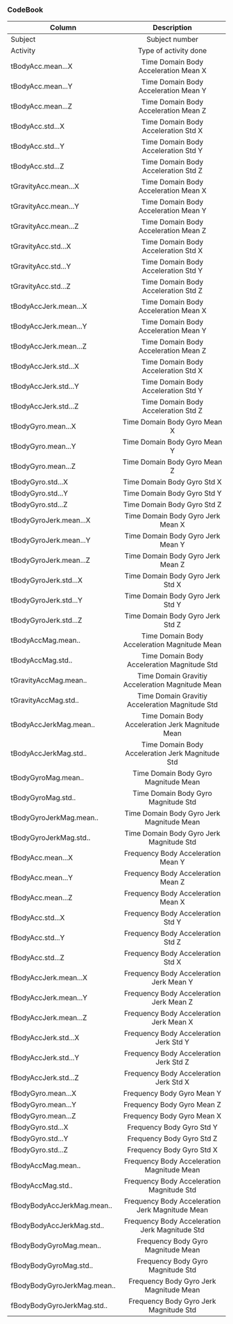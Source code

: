 ### CodeBook
| Column        | Description         |
| ------------- |:-------------:|
| Subject | Subject number
| Activity | Type of activity done |
| tBodyAcc.mean...X | Time Domain Body Acceleration Mean X |
| tBodyAcc.mean...Y | Time Domain Body Acceleration Mean Y |
| tBodyAcc.mean...Z | Time Domain Body Acceleration Mean Z |
| tBodyAcc.std...X | Time Domain Body Acceleration Std X |
| tBodyAcc.std...Y | Time Domain Body Acceleration Std Y |
| tBodyAcc.std...Z | Time Domain Body Acceleration Std Z |
| tGravityAcc.mean...X | Time Domain Body Acceleration Mean X |
| tGravityAcc.mean...Y | Time Domain Body Acceleration Mean Y |
| tGravityAcc.mean...Z | Time Domain Body Acceleration Mean Z |
| tGravityAcc.std...X | Time Domain Body Acceleration Std X |
| tGravityAcc.std...Y | Time Domain Body Acceleration Std Y |
| tGravityAcc.std...Z | Time Domain Body Acceleration Std Z |
| tBodyAccJerk.mean...X | Time Domain Body Acceleration Mean X |
| tBodyAccJerk.mean...Y | Time Domain Body Acceleration Mean Y |
| tBodyAccJerk.mean...Z | Time Domain Body Acceleration Mean Z |
| tBodyAccJerk.std...X | Time Domain Body Acceleration Std X |
| tBodyAccJerk.std...Y | Time Domain Body Acceleration Std Y |
| tBodyAccJerk.std...Z | Time Domain Body Acceleration Std Z |
| tBodyGyro.mean...X | Time Domain Body Gyro Mean X |
| tBodyGyro.mean...Y | Time Domain Body Gyro Mean Y |
| tBodyGyro.mean...Z | Time Domain Body Gyro Mean Z |
| tBodyGyro.std...X | Time Domain Body Gyro Std X |
| tBodyGyro.std...Y | Time Domain Body Gyro Std Y |
| tBodyGyro.std...Z | Time Domain Body Gyro Std Z |
| tBodyGyroJerk.mean...X | Time Domain Body Gyro Jerk Mean X |
| tBodyGyroJerk.mean...Y | Time Domain Body Gyro Jerk Mean Y |
| tBodyGyroJerk.mean...Z | Time Domain Body Gyro Jerk Mean Z |
| tBodyGyroJerk.std...X | Time Domain Body Gyro Jerk Std X |
| tBodyGyroJerk.std...Y | Time Domain Body Gyro Jerk Std Y |
| tBodyGyroJerk.std...Z | Time Domain Body Gyro Jerk Std Z |
| tBodyAccMag.mean.. | Time Domain Body Acceleration Magnitude Mean  |
| tBodyAccMag.std.. | Time Domain Body Acceleration Magnitude Std  |
| tGravityAccMag.mean.. | Time Domain Gravitiy Acceleration Magnitude Mean  |
| tGravityAccMag.std.. | Time Domain Gravitiy Acceleration Magnitude Std  |
| tBodyAccJerkMag.mean.. | Time Domain Body Acceleration Jerk Magnitude Mean  |
| tBodyAccJerkMag.std.. | Time Domain Body Acceleration Jerk Magnitude Std  |
| tBodyGyroMag.mean.. | Time Domain Body Gyro Magnitude Mean  |
| tBodyGyroMag.std.. | Time Domain Body Gyro Magnitude Std  |
| tBodyGyroJerkMag.mean.. | Time Domain Body Gyro Jerk Magnitude Mean  |
| tBodyGyroJerkMag.std.. | Time Domain Body Gyro Jerk Magnitude Std  |
| fBodyAcc.mean...X | Frequency Body Acceleration Mean Y |
| fBodyAcc.mean...Y | Frequency Body Acceleration Mean Z |
| fBodyAcc.mean...Z | Frequency Body Acceleration Mean X |
| fBodyAcc.std...X | Frequency Body Acceleration Std Y |
| fBodyAcc.std...Y | Frequency Body Acceleration Std Z |
| fBodyAcc.std...Z | Frequency Body Acceleration Std X |
| fBodyAccJerk.mean...X | Frequency Body Acceleration Jerk Mean Y |
| fBodyAccJerk.mean...Y | Frequency Body Acceleration Jerk Mean Z |
| fBodyAccJerk.mean...Z | Frequency Body Acceleration Jerk Mean X |
| fBodyAccJerk.std...X | Frequency Body Acceleration Jerk Std Y |
| fBodyAccJerk.std...Y | Frequency Body Acceleration Jerk Std Z |
| fBodyAccJerk.std...Z | Frequency Body Acceleration Jerk Std X |
| fBodyGyro.mean...X | Frequency Body Gyro Mean Y |
| fBodyGyro.mean...Y | Frequency Body Gyro Mean Z |
| fBodyGyro.mean...Z | Frequency Body Gyro Mean X |
| fBodyGyro.std...X | Frequency Body Gyro Std Y |
| fBodyGyro.std...Y | Frequency Body Gyro Std Z |
| fBodyGyro.std...Z | Frequency Body Gyro Std X |
| fBodyAccMag.mean.. | Frequency Body Acceleration Magnitude Mean  |
| fBodyAccMag.std.. | Frequency Body Acceleration Magnitude Std  |
| fBodyBodyAccJerkMag.mean.. | Frequency Body Acceleration Jerk Magnitude Mean  |
| fBodyBodyAccJerkMag.std.. | Frequency Body Acceleration Jerk Magnitude Std  |
| fBodyBodyGyroMag.mean.. | Frequency Body Gyro Magnitude Mean  |
| fBodyBodyGyroMag.std.. | Frequency Body Gyro Magnitude Std  |
| fBodyBodyGyroJerkMag.mean.. | Frequency Body Gyro Jerk Magnitude Mean  |
| fBodyBodyGyroJerkMag.std.. | Frequency Body Gyro Jerk Magnitude Std |
